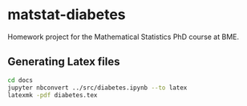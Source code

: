 # matstat-diabetes
Homework project for the Mathematical Statistics PhD course at BME.

## Generating Latex files

```bash
cd docs
jupyter nbconvert ../src/diabetes.ipynb --to latex
latexmk -pdf diabetes.tex
```
